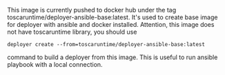 This image is currently pushed to docker hub under the tag toscaruntime/deployer-ansible-base:latest.
It's used to create base image for deployer with ansible and docker installed.
Attention, this image does not have toscaruntime library, you should use 

`deployer create --from=toscaruntime/deployer-ansible-base:latest` 

command to build a deployer from this image. 
This is useful to run ansible playbook with a local connection.